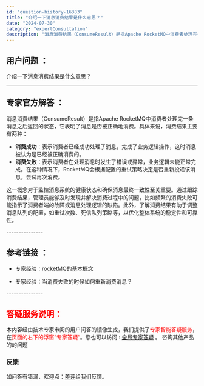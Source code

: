 ```yaml
---
id: "question-history-16383"
title: "介绍一下消息消费结果是什么意思？"
date: "2024-07-30"
category: "expertConsultation"
description: "消息消费结果（ConsumeResult）是指Apache RocketMQ中消费者处理完一条消息之后返回的状态，它表明了消息是否被正确地消费。具体来说，消费结果主要有两种：- **消费成功**：表示消费者已经成功处理了消息，完成了业务逻辑操作，这时消息被认为是已经被正确消费的。- **消费失败**"
---
```


## 用户问题 ： 
 介绍一下消息消费结果是什么意思？  

---------------
## 专家官方解答 ：

消息消费结果（ConsumeResult）是指Apache RocketMQ中消费者处理完一条消息之后返回的状态，它表明了消息是否被正确地消费。具体来说，消费结果主要有两种：

- **消费成功**：表示消费者已经成功处理了消息，完成了业务逻辑操作，这时消息被认为是已经被正确消费的。
- **消费失败**：表示消费者在处理消息时发生了错误或异常，业务逻辑未能正常完成。在这种情况下，RocketMQ会根据配置的重试策略决定是否重新投递该消息，尝试再次消费。

这一概念对于监控消息系统的健康状态和确保消息最终一致性至关重要。通过跟踪消费结果，管理员能够及时发现并解决消费过程中的问题，比如频繁的消费失败可能指示了消费者端的故障或消息处理逻辑的缺陷。此外，了解消费结果有助于调整消息队列的配置，如重试次数、死信队列策略等，以优化整体系统的稳定性和可靠性。


<font color="#949494">---------------</font> 


## 参考链接 ：

* 专家经验：rocketMQ的基本概念 
 
 * 专家经验：当消费失败的时候如何重新消费消息？ 


 <font color="#949494">---------------</font> 
 


## <font color="#FF0000">答疑服务说明：</font> 

本内容经由技术专家审阅的用户问答的镜像生成，我们提供了<font color="#FF0000">专家智能答疑服务</font>，在<font color="#FF0000">页面的右下的浮窗”专家答疑“</font>。您也可以访问 : [全局专家答疑](https://answer.opensource.alibaba.com/docs/intro) 。 咨询其他产品的的问题

### 反馈
如问答有错漏，欢迎点：[差评](https://ai.nacos.io/user/feedbackByEnhancerGradePOJOID?enhancerGradePOJOId=16384)给我们反馈。
